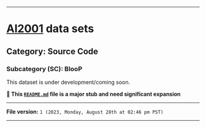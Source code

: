 
***

# [AI2001](https://github.com/seanpm2001/AI2001/) data sets

## Category: Source Code

### Subcategory (SC): BlooP

This dataset is under development/coming soon.

**🌱️ This [`README.md`](/README.md) file is a major stub and need significant expansion**

***

**File version:** `1 (2023, Monday, August 28th at 02:46 pm PST)`

***
